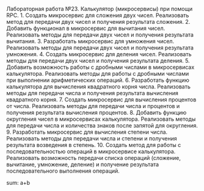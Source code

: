 Лабораторная работа №23. Калькулятор (микросервисы) при помощи RPC.
    1. Создать микросервис для сложения двух чисел. Реализовать метод для передачи двух чисел и получения результата сложения.
    2. Добавить функционал в микросервис для вычитания чисел. Реализовать методы для передачи двух чисел и получения результата вычитания.
    3. Разработать микросервис для умножения чисел. Реализовать методы для передачи двух чисел и получения результата умножения.
    4. Создать микросервис для деления чисел. Реализовать методы для передачи двух чисел и получения результата деления.
    5. Добавить возможность работы с дробными числами в микросервисах калькулятора. Реализовать методы для работы с дробными числами при выполнении арифметических операций.
    6. Разработать функцию калькулятора для вычисления квадратного корня числа. Реализовать методы для передачи числа и получения результата вычисления квадратного корня.
    7. Создать микросервис для вычисления процентов от числа. Реализовать методы для передачи числа и процентов и получения результата вычисления процентов.
    8. Добавить функцию округления чисел в микросервисах калькулятора. Реализовать методы для передачи числа и количества знаков после запятой для округления.
    9. Разработать микросервис для вычисления степени числа. Реализовать методы для передачи числа и степени и получения результата возведения в степень.
    10. Создать метод для работы с последовательностью операций в микросервисе калькулятора. Реализовать возможность передачи списка операций (сложение, вычитание, умножение, деление) и получение результата последовательного выполнения операций.
   

   sum: a+b
   